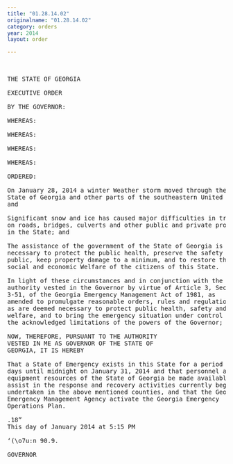 ```yaml
---
title: "01.28.14.02"
originalname: "01.28.14.02"
category: orders
year: 2014
layout: order

---
```

<pre>
 

THE STATE OF GEORGIA

EXECUTIVE ORDER

BY THE GOVERNOR:

WHEREAS:

WHEREAS:

WHEREAS:

WHEREAS:

ORDERED:

On January 28, 2014 a winter Weather storm moved through the
State of Georgia and other parts of the southeastern United States;
and

Significant snow and ice has caused major difficulties in traveling
on roads, bridges, culverts and other public and private properties
in the State; and

The assistance of the government of the State of Georgia is
necessary to protect the public health, preserve the safety of the
public, keep property damage to a minimum, and to restore the
social and economic Welfare of the citizens of this State.

In light of these circumstances and in conjunction with the
authority vested in the Governor by virtue of Article 3, Section 38-
3-51, of the Georgia Emergency Management Act of 1981, as
amended to promulgate reasonable orders, rules and regulations
as are deemed necessary to protect public health, safety and
welfare, and to bring the emergency situation under control Within
the acknowledged limitations of the powers of the Governor;

NOW, THEREFORE, PURSUANT TO THE AUTHORITY
VESTED IN ME AS GOVERNOR OF THE STATE OF
GEORGIA, IT IS HEREBY

That a State of Emergency exists in this State for a period of three
days until midnight on January 31, 2014 and that personnel and
equipment resources of the State of Georgia be made available to
assist in the response and recovery activities currently begin
undertaken in the above mentioned counties, and that the Georgia
Emergency Management Agency activate the Georgia Emergency
Operations Plan.

.18”
This day of January 2014 at 5:15 PM

‘(\o7u:n 90.9.

GOVERNOR

</pre>
